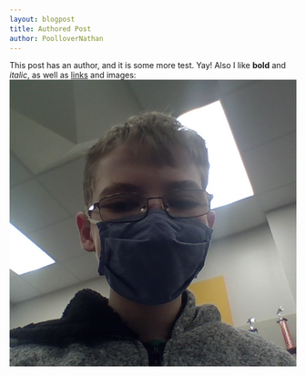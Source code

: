 ```yaml
---
layout: blogpost
title: Authored Post
author: PoolloverNathan
---
```

This post has an author, and it is some more test. Yay!
Also I like **bold** and *italic*, as well as [links](//google.com) and images:
![Me!](/nathan.png)